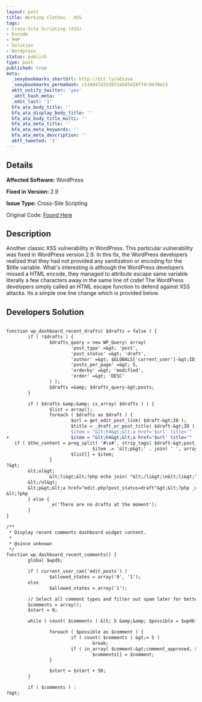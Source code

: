 ```yaml
---
layout: post
title: Working Clothes - XSS
tags:
- Cross-Site Scripting (XSS)
- Encode
- PHP
- Solution
- Wordpress
status: publish
type: post
published: true
meta:
  _sexybookmarks_shortUrl: http://bit.ly/aExzoa
  _sexybookmarks_permaHash: c510d47d3338f2ab85d28ff4c9470e13
  aktt_notify_twitter: 'yes'
  _aktt_hash_meta: ''
  _edit_last: '1'
  bfa_ata_body_title: ''
  bfa_ata_display_body_title: ''
  bfa_ata_body_title_multi: ''
  bfa_ata_meta_title: ''
  bfa_ata_meta_keywords: ''
  bfa_ata_meta_description: ''
  aktt_tweeted: '1'
---
```

## Details
__Affected Software:__ WordPress

__Fixed in Version:__  2.9

__Issue Type:__ Cross-Site Scripting

Original Code: <a title="Working Clothes" href="http://spotthevuln.com/2010/04/working-clothes/" target="_blank">Found Here</a>
## Description
Another classic XSS vulnerability in WordPress. This particular vulnerability was fixed in WordPress version 2.9. In this fix, the WordPress developers realized that they had not provided any sanitization or encoding for the $title variable. What's interesting is although the WordPress developers missed a HTML encode, they managed to attribute escape same variable literally a few characters away in the same line of code! The WordPress developers simply called an HTML escape function to defend against XSS attacks. Its a simple one line change which is provided below.
## Developers Solution
```diff

function wp_dashboard_recent_drafts( $drafts = false ) {
        if ( !$drafts ) {
                $drafts_query = new WP_Query( array(
                        'post_type' =&gt; 'post',
                        'post_status' =&gt; 'draft',
                        'author' =&gt; $GLOBALS['current_user']-&gt;ID,
                        'posts_per_page' =&gt; 5,
                        'orderby' =&gt; 'modified',
                        'order' =&gt; 'DESC'
                ) );
                $drafts =&amp; $drafts_query-&gt;posts;
        }

        if ( $drafts &amp;&amp; is_array( $drafts ) ) {
                $list = array();
                foreach ( $drafts as $draft ) {
                        $url = get_edit_post_link( $draft-&gt;ID );
                        $title = _draft_or_post_title( $draft-&gt;ID );
-                       $item = "&lt;h4&gt;&lt;a href='$url' title='" . sprintf( __( 'Edit &amp;#8220;%s&amp;#8221;' ), esc_attr( $title ) ) . "'&gt;$title&lt;/a&gt; &lt;abbr title='" . get_the_time(__('Y/m/d g:i:s A'), $draft) . "'&gt;" . get_the_time( get_option( 'date_format' ), $draft ) . '&lt;/abbr&gt;&lt;/h4&gt;';
+                       $item = "&lt;h4&gt;&lt;a href='$url' title='" . sprintf( __( 'Edit &amp;#8220;%s&amp;#8221;' ), esc_attr( $title ) ) . "'&gt;" . esc_html($title) . "&lt;/a&gt; &lt;abbr title='" . get_the_time(__('Y/m/d g:i:s A'), $draft) . "'&gt;" . get_the_time( get_option( 'date_format' ), $draft ) . '&lt;/abbr&gt;&lt;/h4&gt;';
   if ( $the_content = preg_split( '#\s#', strip_tags( $draft-&gt;post_content ), 11, PREG_SPLIT_NO_EMPTY ) )
                                $item .= '&lt;p&gt;' . join( ' ', array_slice( $the_content, 0, 10 ) ) . ( 10 &lt; count( $the_content ) ? '&amp;hellip;' : '' ) . '&lt;/p&gt;';
                        $list[] = $item;
                }
?&gt;
        &lt;ul&gt;
                &lt;li&gt;&lt;?php echo join( "&lt;/li&gt;\n&lt;li&gt;", $list ); ?&gt;&lt;/li&gt;
        &lt;/ul&gt;
        &lt;p&gt;&lt;a href="edit.php?post_status=draft"&gt;&lt;?php _e('View all'); ?&gt;&lt;/a&gt;&lt;/p&gt;
&lt;?php
        } else {
                _e('There are no drafts at the moment');
        }
}

/**
 * Display recent comments dashboard widget content.
 *
 * @since unknown
 */
function wp_dashboard_recent_comments() {
        global $wpdb;

        if ( current_user_can('edit_posts') )
                $allowed_states = array('0', '1');
        else
                $allowed_states = array('1');

        // Select all comment types and filter out spam later for better query performance.
        $comments = array();
        $start = 0;

        while ( count( $comments ) &lt; 5 &amp;&amp; $possible = $wpdb-&gt;get_results( "SELECT * FROM $wpdb-&gt;comments c LEFT JOIN $wpdb-&gt;posts p ON c.comment_post_ID = p.ID WHERE p.post_status != 'trash' ORDER BY c.comment_date_gmt DESC LIMIT $start, 50" ) ) {

                foreach ( $possible as $comment ) {
                        if ( count( $comments ) &gt;= 5 )
                                break;
                        if ( in_array( $comment-&gt;comment_approved, $allowed_states ) )
                                $comments[] = $comment;
                }

                $start = $start + 50;
        }

        if ( $comments ) :
?&gt;

```
